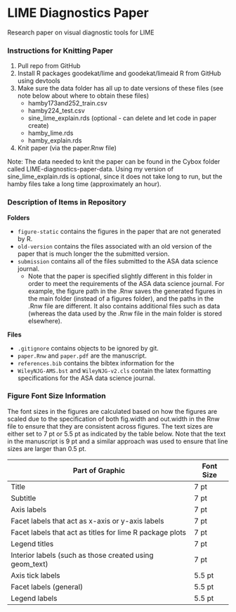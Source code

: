 # LIME Diagnostics Paper

Research paper on visual diagnostic tools for LIME

### Instructions for Knitting Paper

1.  Pull repo from GitHub
2.  Install R packages goodekat/lime and goodekat/limeaid R from GitHub using devtools
3.  Make sure the data folder has all up to date versions of these files
    (see note below about where to obtain these files)
      - hamby173and252\_train.csv
      - hamby224\_test.csv
      - sine\_lime\_explain.rds (optional - can delete and let code in paper create)
      - hamby\_lime.rds
      - hamby\_explain.rds
4.  Knit paper (via the paper.Rnw file)

Note: The data needed to knit the paper can be found in the Cybox folder called LIME-diagnostics-paper-data. Using my version of sine\_lime\_explain.rds is optional, since it does not take long to run, but the hamby files take a long time (approximately an hour).

### Description of Items in Repository

**Folders**

- `figure-static` contains the figures in the paper that are not generated by R.
- `old-version` contains the files associated with an old version of the paper that is much longer the the submitted version.
- `submission` contains all of the files submitted to the ASA data science journal.
  - Note that the paper is specified slightly different in this folder in order to meet the requirements of the ASA data science journal. For example, the figure path in the .Rnw saves the generated figures in the main folder (instead of a figures folder), and the paths in the .Rnw file are different. It also contains additional files such as data (whereas the data used by the .Rnw file in the main folder is stored elsewhere).

**Files**

- `.gitignore` contains objects to be ignored by git.
- `paper.Rnw` and `paper.pdf` are the manuscript.
- `references.bib` contains the bibtex information for the 
- `WileyNJG-AMS.bst` and `WileyNJG-v2.cls` contain the latex formatting specifications for the ASA data science journal.

### Figure Font Size Information

The font sizes in the figures are calculated based on how the figures are scaled due to the specification of both fig.width and out.width in the Rnw file to ensure that they are consistent across figures. The text sizes are either set to 7 pt or 5.5 pt as indicated by the table below. Note that the text in the manuscript is 9 pt and a similar approach was used to ensure that line sizes are larger than 0.5 pt.

| Part of Graphic | Font Size |
| --------------- | --------- | 
| Title | 7 pt |
| Subtitle | 7 pt |
| Axis labels | 7 pt |
| Facet labels that act as x-axis or y-axis labels | 7 pt |
| Facet labels that act as titles for lime R package plots | 7 pt |
| Legend titles | 7 pt |
| Interior labels (such as those created using geom_text) | 7 pt |
| Axis tick labels | 5.5 pt |
| Facet labels (general) | 5.5 pt |
| Legend labels | 5.5 pt |